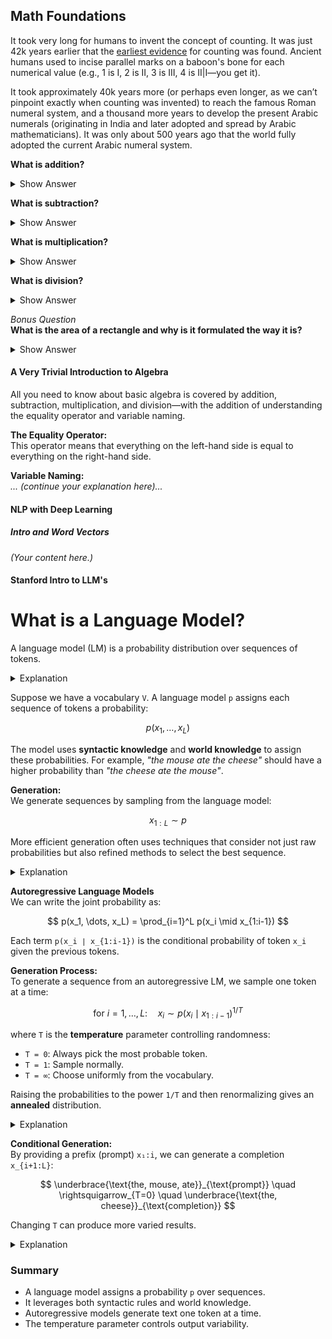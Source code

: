 ## Math Foundations

It took very long for humans to invent the concept of counting. It was just 42k years earlier that the [earliest evidence](https://en.wikipedia.org/wiki/History_of_ancient_numeral_systems) for counting was found. Ancient humans used to incise parallel marks on a baboon's bone for each numerical value (e.g., 1 is I, 2 is II, 3 is III, 4 is II|I—you get it).

It took approximately 40k years more (or perhaps even longer, as we can’t pinpoint exactly when counting was invented) to reach the famous Roman numeral system, and a thousand more years to develop the present Arabic numerals (originating in India and later adopted and spread by Arabic mathematicians). It was only about 500 years ago that the world fully adopted the current Arabic numeral system.

**What is addition?**

<details>
  <summary>Show Answer</summary>

  **For Discrete Values:**  
  There isn’t an official definition per se, but addition is just counting the total of discrete quantities from individual collections (like single units, people, books, papers, letters, etc.).

  **For Non-Integer Real Numbers:**  
  It’s about finding the combined scale of the individual items—essentially, placing the collections side by side.

  **For Continuous (Non-Discrete) Values:**  
  Think of it as adding many quantifiably infinitesimal values from each continuous quantity and then scaling the result back to an integer level. For example, to add 1.43 and 2.21, you could split them into units of 0.01 (so 1.43 becomes 143 and 2.21 becomes 221), add to get 364, and then scale back to 3.64.
</details>

**What is subtraction?**

<details>
  <summary>Show Answer</summary>

  **For Discrete Values:**  
  Subtraction can be seen as counting the absence of something. It can also be understood as the opposite of addition; for instance, in `a - b`, you’re essentially asking: “How many units do I need to add to `b` to reach `a`?”

  **For Continuous (Non-Discrete) Values:**  
  The same ideas apply as with addition, but with a focus on the difference between the scaled values.
</details>

**What is multiplication?**

<details>
  <summary>Show Answer</summary>

  **For Discrete Values:**  
  Multiplication is just repeated addition. If you have `x` groups each containing `y` discrete items, multiplying them (`x * y`) gives you the total number of items. It’s a form of scaling.

  **For Continuous (Non-Discrete) Values:**  
  The concept is analogous to the discrete case, with the appropriate adjustments for continuous measures.
</details>

**What is division?**

<details>
  <summary>Show Answer</summary>

  **For Discrete Values:**  
  Division is a bit trickier. You can think of it in several ways:
  1. **Inverse of Multiplication:** How many times does `x` fit into `y` (i.e. `z = y / x`)?
  2. **Splitting Apart**
  3. **Scaling Down**
  4. **Consolidating**
  5. **Repeated Subtraction**

  **For Continuous (Non-Discrete) Values:**  
  The ideas are similar to multiplication, adjusted for continuous measurements.
</details>

*Bonus Question*  
**What is the area of a rectangle and why is it formulated the way it is?**

<details>
  <summary>Show Answer</summary>

  The area of a rectangle is defined as length times breadth (`l * b`) because it represents the number of 1×1 squares that fit into the rectangle. There are `b` squares across the breadth and `l` rows of these squares along the length, so the total number of squares (and thus the area) is `l * b`.

  **Personal Trivia:**  
  I didn’t think about this until I was 18—long after high school—when I couldn’t sleep and began pondering why the area of a rectangle is `l * b`, leading to a 5-day existential crisis.
</details>

#### A Very Trivial Introduction to Algebra

All you need to know about basic algebra is covered by addition, subtraction, multiplication, and division—with the addition of understanding the equality operator and variable naming.

**The Equality Operator:**  
This operator means that everything on the left-hand side is equal to everything on the right-hand side.

**Variable Naming:**  
*... (continue your explanation here)...*

#### NLP with Deep Learning

##### Intro and Word Vectors

*(Your content here.)*

#### Stanford Intro to LLM's

# What is a Language Model?

A language model (LM) is a probability distribution over sequences of tokens.

<details>
  <summary>Explanation</summary>

  Consider a vocabulary `V` of tokens. A language model `p` assigns a probability (between 0 and 1) to each sequence of tokens `x₁, …, x_L ∈ V`, denoted as:

  $$ p(x_1, \dots, x_L) $$

  This probability indicates how "good" or likely a sequence is. For example, if  
  `V = {ate, ball, cheese, mouse, the}`, then the LM might assign:
  
  $$ p(\{the\}, \{mouse\}, \{ate\}, \{the\}, \{cheese\}) = 0.02 $$
  
  and so on.
</details>

Suppose we have a vocabulary `V`. A language model `p` assigns each sequence of tokens a probability:

$$ p(x_1, \dots, x_L) $$

The model uses **syntactic knowledge** and **world knowledge** to assign these probabilities. For example, *"the mouse ate the cheese"* should have a higher probability than *"the cheese ate the mouse"*.

**Generation:**  
We generate sequences by sampling from the language model:

$$ x_{1:L} \sim p $$

More efficient generation often uses techniques that consider not just raw probabilities but also refined methods to select the best sequence.

<details>
  <summary>Explanation</summary>

  In other words, even though every permutation has a probability, we usually want the best sequence—not just any high-probability sequence. This is achieved using advanced sampling techniques.
</details>

**Autoregressive Language Models**  
We can write the joint probability as:

$$
p(x_1, \dots, x_L) = \prod_{i=1}^L p(x_i \mid x_{1:i-1})
$$

Each term `p(x_i ∣ x_{1:i-1})` is the conditional probability of token `x_i` given the previous tokens.

**Generation Process:**  
To generate a sequence from an autoregressive LM, we sample one token at a time:

$$
\text{for } i = 1, \dots, L: \quad x_i \sim p(x_i \mid x_{1:i-1})^{1/T}
$$

where `T` is the **temperature** parameter controlling randomness:
- `T = 0`: Always pick the most probable token.
- `T = 1`: Sample normally.
- `T = ∞`: Choose uniformly from the vocabulary.

Raising the probabilities to the power `1/T` and then renormalizing gives an **annealed** distribution.

<details>
  <summary>Explanation</summary>

  Adjusting `T` softens or sharpens the peaks in the probability distribution, influencing the diversity of the generated text.
</details>

**Conditional Generation:**  
By providing a prefix (prompt) `x₁:i`, we can generate a completion `x_{i+1:L}`:

$$
\underbrace{\text{the, mouse, ate}}_{\text{prompt}} \quad \rightsquigarrow_{T=0} \quad \underbrace{\text{the, cheese}}_{\text{completion}}
$$

Changing `T` can produce more varied results.

<details>
  <summary>Explanation</summary>

  In summary, using a temperature `T` lets you control how diverse or predictable the output of your language model is.
</details>

### Summary

- A language model assigns a probability `p` over sequences.
- It leverages both syntactic rules and world knowledge.
- Autoregressive models generate text one token at a time.
- The temperature parameter controls output variability.
